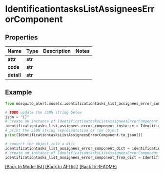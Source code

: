 # IdentificationtasksListAssigneesErrorComponent


## Properties

Name | Type | Description | Notes
------------ | ------------- | ------------- | -------------
**attr** | **str** |  | 
**code** | **str** |  | 
**detail** | **str** |  | 

## Example

```python
from mosquito_alert.models.identificationtasks_list_assignees_error_component import IdentificationtasksListAssigneesErrorComponent

# TODO update the JSON string below
json = "{}"
# create an instance of IdentificationtasksListAssigneesErrorComponent from a JSON string
identificationtasks_list_assignees_error_component_instance = IdentificationtasksListAssigneesErrorComponent.from_json(json)
# print the JSON string representation of the object
print(IdentificationtasksListAssigneesErrorComponent.to_json())

# convert the object into a dict
identificationtasks_list_assignees_error_component_dict = identificationtasks_list_assignees_error_component_instance.to_dict()
# create an instance of IdentificationtasksListAssigneesErrorComponent from a dict
identificationtasks_list_assignees_error_component_from_dict = IdentificationtasksListAssigneesErrorComponent.from_dict(identificationtasks_list_assignees_error_component_dict)
```
[[Back to Model list]](../README.md#documentation-for-models) [[Back to API list]](../README.md#documentation-for-api-endpoints) [[Back to README]](../README.md)


